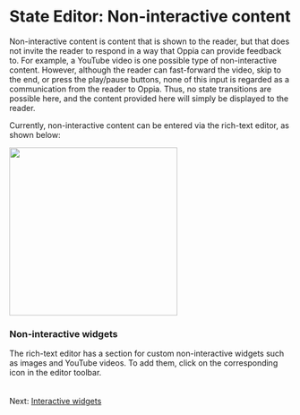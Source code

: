 # State Editor: Non-interactive content #

Non-interactive content is content that is shown to the reader, but that does not invite the reader to respond in a way that Oppia can provide feedback to. For example, a YouTube video is one possible type of non-interactive content. However, although the reader can fast-forward the video, skip to the end, or press the play/pause buttons, none of this input is regarded as a communication from the reader to Oppia. Thus, no state transitions are possible here, and the content provided here will simply be displayed to the reader.

Currently, non-interactive content can be entered via the rich-text editor, as shown below:

<img src='http://wiki.oppia.googlecode.com/git/images/noninteractiveContent.png' width='300'>

<h3>Non-interactive widgets</h3>

The rich-text editor has a section for custom non-interactive widgets such as images and YouTube videos. To add them, click on the corresponding icon in the editor toolbar.<br>
<br>
<br>
Next: <a href='InteractiveWidgets.md'>Interactive widgets</a>
